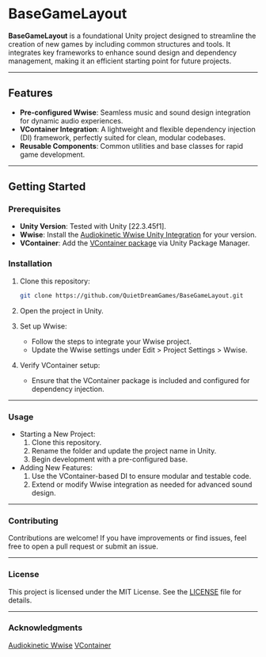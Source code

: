 ﻿# BaseGameLayout

**BaseGameLayout** is a foundational Unity project designed to streamline the creation of new games by including common structures and tools. It integrates key frameworks to enhance sound design and dependency management, making it an efficient starting point for future projects.

---

## Features

- **Pre-configured Wwise**: Seamless music and sound design integration for dynamic audio experiences.
- **VContainer Integration**: A lightweight and flexible dependency injection (DI) framework, perfectly suited for clean, modular codebases.
- **Reusable Components**: Common utilities and base classes for rapid game development.

---

## Getting Started

### Prerequisites

- **Unity Version**: Tested with Unity [22.3.45f1].
- **Wwise**: Install the [Audiokinetic Wwise Unity Integration](https://www.audiokinetic.com/library/) for your version.
- **VContainer**: Add the [VContainer package](https://github.com/hadashiA/VContainer) via Unity Package Manager.

### Installation

1. Clone this repository:
   ```bash
   git clone https://github.com/QuietDreamGames/BaseGameLayout.git
   ```
2. Open the project in Unity.

3. Set up Wwise:
   - Follow the steps to integrate your Wwise project.
   - Update the Wwise settings under Edit > Project Settings > Wwise.
4. Verify VContainer setup:
   - Ensure that the VContainer package is included and configured for dependency injection.

---

### Usage
 - Starting a New Project:
    1. Clone this repository.
    2. Rename the folder and update the project name in Unity.
    3. Begin development with a pre-configured base.
 - Adding New Features:
   1. Use the VContainer-based DI to ensure modular and testable code.
   2. Extend or modify Wwise integration as needed for advanced sound design.

---

### Contributing
Contributions are welcome! If you have improvements or find issues, feel free to open a pull request or submit an issue.

---

### License
This project is licensed under the MIT License. See the [LICENSE](LICENSE) file for details.

---

### Acknowledgments
[Audiokinetic Wwise](https://www.audiokinetic.com/en/)
[VContainer](https://github.com/hadashiA/VContainer)